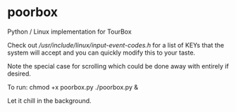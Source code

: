 # poorbox
Python / Linux implementation for TourBox

Check out */usr/include/linux/input-event-codes.h* for a list of KEYs that the system will accept and you can quickly modify this to your taste.

Note the special case for scrolling which could be done away with entirely if desired.

To run: 
chmod +x poorbox.py
./poorbox.py &

Let it chill in the background.
